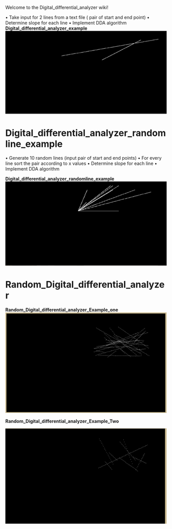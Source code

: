 Welcome to the Digital_differential_analyzer wiki!

•	Take input  for 2 lines from a text file ( pair of start and end point)
•	Determine slope for each line 
•	Implement DDA algorithm 
**Digital_differential_analyzer_example**
![Digital_differential_analyzer_example](https://github.com/Muhaiminur/Digital_differential_analyzer/blob/master/Digital_differential_analyzer_example.PNG)

# Digital_differential_analyzer_randomline_example
•	Generate 10 random lines (input pair of start and end points)
•	For every line sort the pair according to x values
•	Determine slope for each line
•	Implement DDA algorithm 

**Digital_differential_analyzer_randomline_example**
![Digital_differential_analyzer_randomline_example](https://github.com/Muhaiminur/Digital_differential_analyzer/blob/master/Digital_differential_analyzer_randomline_example.PNG)

# Random_Digital_differential_analyzer

**Random_Digital_differential_analyzer_Example_one**
![Random_Digital_differential_analyzer_Example_one](https://github.com/Muhaiminur/Digital_differential_analyzer/blob/master/Random_Digital_differential_analyzer_Example_one.PNG)

**Random_Digital_differential_analyzer_Example_Two**

![/Random_Digital_differential_analyzer_Example_two](https://github.com/Muhaiminur/Digital_differential_analyzer/blob/master/Random_Digital_differential_analyzer_Example_two.PNG)
